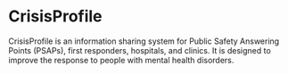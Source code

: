 # CrisisProfile

CrisisProfile is an information sharing system for Public Safety Answering Points (PSAPs), first responders, hospitals, and clinics. It is designed to improve the response to people with mental health disorders.
